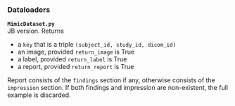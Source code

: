 ### Dataloaders
<b>```MimicDataset.py```</b> <br/>
JB version. Returns 
- a `key` that is a triple `(subject_id, study_id, dicom_id)`
- an image, provided `return_image` is True
- a label, provided `return_label` is True
- a report, provided `return_report` is True

Report consists of the `findings` section if any, otherwise consists of the `impression` section. If both findings and impression
are non-existent, the full example is discarded. 